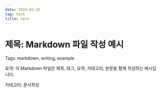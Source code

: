 ```yaml
---
date: 2024-02-26
tag: tech
title: test
---
```


# 제목: Markdown 파일 작성 예시

Tags: markdown, writing, example

요약: 이 Markdown 파일은 제목, 태그, 요약, 카테고리, 본문을 함께 작성하는 예시입니다.

카테고리: 문서작성
